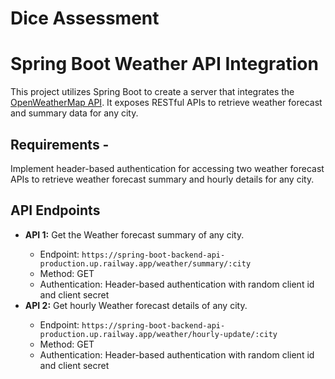 # Dice Assessment

<div>
<h1>Spring Boot Weather API Integration</h1>
    <p>This project utilizes Spring Boot to create a server that integrates the <a href="https://openweathermap.org/api">OpenWeatherMap API</a>. It exposes RESTful APIs to retrieve weather forecast and summary data for any city.</p>
    <h2>Requirements - </h2>
    <p>Implement header-based authentication for accessing two weather forecast APIs to retrieve weather forecast summary and hourly details for any city.</p>
    <h2>API Endpoints</h2>
    <ul>
        <li><strong>API 1:</strong> Get the Weather forecast summary of any city.</li>
        <ul>
            <li>Endpoint: <code>https://spring-boot-backend-api-production.up.railway.app/weather/summary/:city</code></li>
            <li>Method: GET</li>
            <li>Authentication: Header-based authentication with random client id and client secret</li>
        </ul>
        <li><strong>API 2:</strong> Get hourly Weather forecast details of any city.</li>
        <ul>
            <li>Endpoint: <code>https://spring-boot-backend-api-production.up.railway.app/weather/hourly-update/:city</code></li>
            <li>Method: GET</li>
            <li>Authentication: Header-based authentication with random client id and client secret</li>
        </ul>
    </ul>
    
</div>

